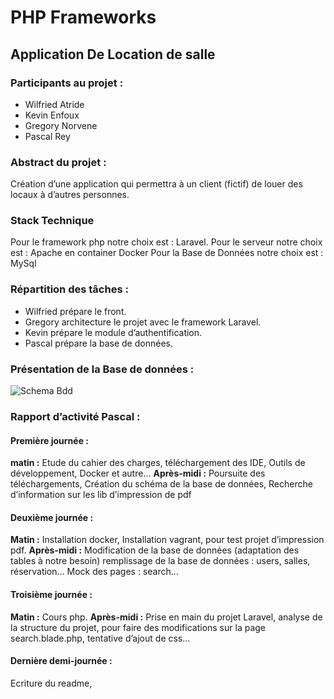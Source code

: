 # PHP Frameworks
## Application De Location de salle
### Participants au projet :
- Wilfried Atride
- Kevin Enfoux
- Gregory Norvene
- Pascal Rey
### Abstract du projet :
Création d’une application qui permettra à un client (fictif) de louer des locaux à d’autres personnes.
### Stack Technique
Pour le framework php notre choix est : Laravel.
Pour le serveur notre choix est : Apache en container Docker
Pour la Base de Données notre choix est : MySql
### Répartition des tâches :
- Wilfried prépare le front.
- Gregory architecture le projet avec le framework Laravel.
- Kevin prépare le module d’authentification.
- Pascal prépare la base de données.
### Présentation de la Base de données :
![Schema Bdd](http://github.com/Baelgar/Laravel_Group_Projet/doc/SchemaBdd.png)

### Rapport d’activité Pascal :
#### Première journée :
__matin :__ Etude du cahier des charges, téléchargement des IDE, Outils de développement, Docker et autre…
__Après-midi :__
Poursuite des téléchargements,
Création du schéma de la base de données,
Recherche d’information sur les lib d’impression de pdf

#### Deuxième journée :
__Matin :__ Installation docker, Installation vagrant, pour test projet d’impression pdf.
__Après-midi :__
Modification de la base de données (adaptation des tables à notre besoin)
remplissage de la base de données : users, salles, réservation...
Mock des pages : search...
#### Troisième journée :
__Matin :__ Cours php.
__Après-midi :__ Prise en main du projet Laravel, analyse de la structure du projet, pour faire des modifications sur la page search.blade.php, tentative d’ajout de css...
#### Dernière demi-journée :
Ecriture du readme,
